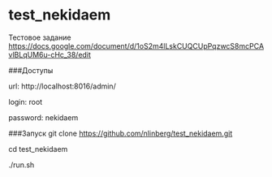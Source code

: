 # test_nekidaem
Тестовое задание https://docs.google.com/document/d/1oS2m4lLskCUQCUpPqzwcS8mcPCAvlBLqUM6u-cHc_38/edit

###Доступы

url: http://localhost:8016/admin/

login: root

password: nekidaem

###Запуск
git clone https://github.com/nlinberg/test_nekidaem.git

cd test_nekidaem

./run.sh